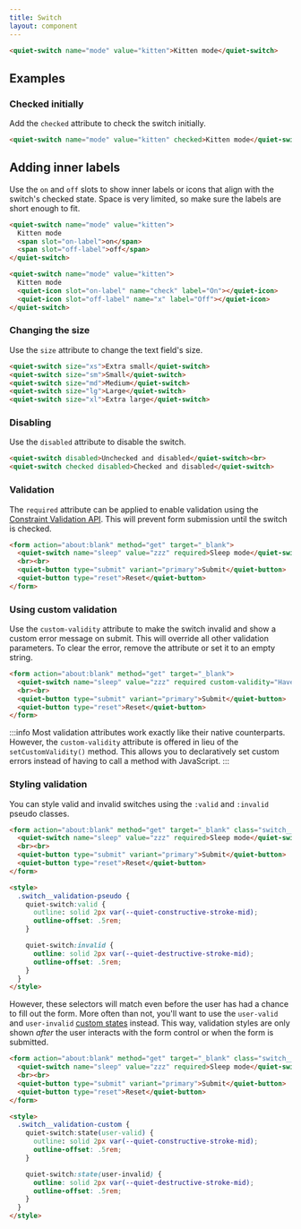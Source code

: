 ```yaml
---
title: Switch
layout: component
---
```


```html {.example}
<quiet-switch name="mode" value="kitten">Kitten mode</quiet-switch>
```

## Examples

### Checked initially

Add the `checked` attribute to check the switch initially.

```html {.example}
<quiet-switch name="mode" value="kitten" checked>Kitten mode</quiet-switch>
```

## Adding inner labels

Use the `on` and `off` slots to show inner labels or icons that align with the switch's checked state. Space is very limited, so make sure the labels are short enough to fit.

```html {.example .flex-col}
<quiet-switch name="mode" value="kitten">
  Kitten mode
  <span slot="on-label">on</span>
  <span slot="off-label">off</span>
</quiet-switch>

<quiet-switch name="mode" value="kitten">
  Kitten mode
  <quiet-icon slot="on-label" name="check" label="On"></quiet-icon>
  <quiet-icon slot="off-label" name="x" label="Off"></quiet-icon>
</quiet-switch>
```

### Changing the size

Use the `size` attribute to change the text field's size.

```html {.example .flex-col}
<quiet-switch size="xs">Extra small</quiet-switch>
<quiet-switch size="sm">Small</quiet-switch>
<quiet-switch size="md">Medium</quiet-switch>
<quiet-switch size="lg">Large</quiet-switch>
<quiet-switch size="xl">Extra large</quiet-switch>
```

### Disabling

Use the `disabled` attribute to disable the switch.

```html {.example .flex-col}
<quiet-switch disabled>Unchecked and disabled</quiet-switch><br>
<quiet-switch checked disabled>Checked and disabled</quiet-switch>
```

### Validation

The `required` attribute can be applied to enable validation using the [Constraint Validation API](https://developer.mozilla.org/en-US/docs/Web/HTML/Constraint_validation). This will prevent form submission until the switch is checked.

```html {.example}
<form action="about:blank" method="get" target="_blank">
  <quiet-switch name="sleep" value="zzz" required>Sleep mode</quiet-switch>
  <br><br>
  <quiet-button type="submit" variant="primary">Submit</quiet-button>
  <quiet-button type="reset">Reset</quiet-button>
</form>
```

### Using custom validation

Use the `custom-validity` attribute to make the switch invalid and show a custom error message on submit. This will override all other validation parameters. To clear the error, remove the attribute or set it to an empty string.

```html {.example}
<form action="about:blank" method="get" target="_blank">
  <quiet-switch name="sleep" value="zzz" required custom-validity="Have you taken a nap first?">Sleep mode</quiet-switch>
  <br><br>
  <quiet-button type="submit" variant="primary">Submit</quiet-button>
  <quiet-button type="reset">Reset</quiet-button>
</form>
```

:::info
Most validation attributes work exactly like their native counterparts. However, the `custom-validity` attribute is offered in lieu of the `setCustomValidity()` method. This allows you to declaratively set custom errors instead of having to call a method with JavaScript.
:::

### Styling validation

You can style valid and invalid switches using the `:valid` and `:invalid` pseudo classes.

```html {.example}
<form action="about:blank" method="get" target="_blank" class="switch__validation-pseudo">
  <quiet-switch name="sleep" value="zzz" required>Sleep mode</quiet-switch>
  <br><br>
  <quiet-button type="submit" variant="primary">Submit</quiet-button>
  <quiet-button type="reset">Reset</quiet-button>
</form>

<style>
  .switch__validation-pseudo {
    quiet-switch:valid {
      outline: solid 2px var(--quiet-constructive-stroke-mid);
      outline-offset: .5rem;
    }

    quiet-switch:invalid {
      outline: solid 2px var(--quiet-destructive-stroke-mid);
      outline-offset: .5rem;
    }
  }
</style>
```

However, these selectors will match even before the user has had a chance to fill out the form. More often than not, you'll want to use the `user-valid` and `user-invalid` [custom states](#custom-states) instead. This way, validation styles are only shown _after_ the user interacts with the form control or when the form is submitted.

```html {.example}
<form action="about:blank" method="get" target="_blank" class="switch__validation-custom">
  <quiet-switch name="sleep" value="zzz" required>Sleep mode</quiet-switch>
  <br><br>
  <quiet-button type="submit" variant="primary">Submit</quiet-button>
  <quiet-button type="reset">Reset</quiet-button>
</form>

<style>
  .switch__validation-custom {
    quiet-switch:state(user-valid) {
      outline: solid 2px var(--quiet-constructive-stroke-mid);
      outline-offset: .5rem;
    }

    quiet-switch:state(user-invalid) {
      outline: solid 2px var(--quiet-destructive-stroke-mid);
      outline-offset: .5rem;
    }
  }
</style>
```
